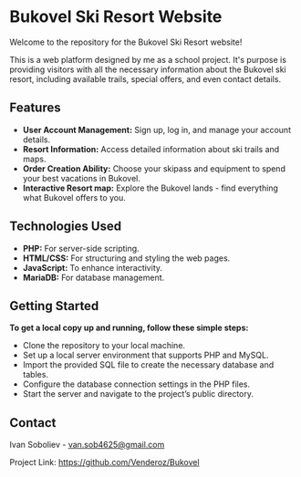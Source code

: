 # Bukovel Ski Resort Website
Welcome to the repository for the Bukovel Ski Resort website!

This is a web platform designed by me as a school project. It's purpose is providing visitors with all the necessary information about the Bukovel ski resort, including available trails, special offers, and even contact details.

## Features
- **User Account Management:** Sign up, log in, and manage your account details.
- **Resort Information:** Access detailed information about ski trails and maps.
- **Order Creation Ability:** Choose your skipass and equipment to spend your best vacations in Bukovel.
- **Interactive Resort map:** Explore the Bukovel lands - find everything what Bukovel offers to you.

## Technologies Used
- **PHP:** For server-side scripting.
- **HTML/CSS:** For structuring and styling the web pages.
- **JavaScript:** To enhance interactivity.
- **MariaDB:** For database management.

## Getting Started
**To get a local copy up and running, follow these simple steps:**

- Clone the repository to your local machine.
- Set up a local server environment that supports PHP and MySQL.
- Import the provided SQL file to create the necessary database and tables.
- Configure the database connection settings in the PHP files.
- Start the server and navigate to the project’s public directory.

## Contact
Ivan Soboliev - van.sob4625@gmail.com

Project Link: https://github.com/Venderoz/Bukovel
